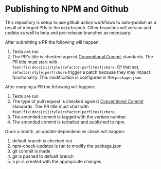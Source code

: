 # Publishing to NPM and Github

This repository is setup to use github action workflows to auto-publish as a result of merged PRs to the `main` branch.  Other branches will version and update as well to beta and pre-release branches as necessary.

After submitting a PR the following will happen:
1. Tests are run
2. The PR's title is checked against [Conventional Commit]() standards. The PR title must start with `feat|fix|docs|ci|style|refactor|perf|test|chore`.  Of that set, `refactor|style|perf|chore` trigger a patch because they may impact functionality.  This modification is configured in the `package.json`.

After merging a PR the following will happen:
1. Tests are run
2. The type of pull request is checked against [Conventional Commit]() standards.  The PR title must start with `feat|fix|docs|ci|style|refactor|perf|test|chore`.
3. The amended commit is tagged with the verison number.
4. The amended commit is tarballed and published to npm.

Once a month, an update-dependencies check will happen:
1. default branch is checked out
2. npm-check-updates is run to modify the package.json
3. git commit is made
4. git is pushed to defualt branch
5. a pr is created with the appropriate changes